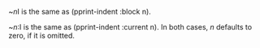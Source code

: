  



~*n*I is the same as (pprint-indent :block n). 



~*n*:I is the same as (pprint-indent :current n). In both cases, *n* defaults to zero, if it is omitted. 




